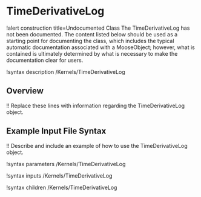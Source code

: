 # TimeDerivativeLog

!alert construction title=Undocumented Class
The TimeDerivativeLog has not been documented. The content listed below should be used as a starting point for
documenting the class, which includes the typical automatic documentation associated with a
MooseObject; however, what is contained is ultimately determined by what is necessary to make the
documentation clear for users.

!syntax description /Kernels/TimeDerivativeLog

## Overview

!! Replace these lines with information regarding the TimeDerivativeLog object.

## Example Input File Syntax

!! Describe and include an example of how to use the TimeDerivativeLog object.

!syntax parameters /Kernels/TimeDerivativeLog

!syntax inputs /Kernels/TimeDerivativeLog

!syntax children /Kernels/TimeDerivativeLog
